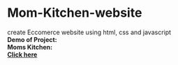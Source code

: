 # Mom-Kitchen-website
create Eccomerce website using html, css and javascript <br/>
**Demo of Project:** <br/>
**Moms Kitchen:** <br/>
[**Click here**](https://youtu.be/exhWcO3Hiu8)

